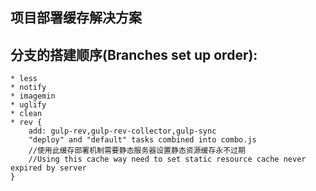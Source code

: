 ## 项目部署缓存解决方案

## 分支的搭建顺序(Branches set up order):
	* less
	* notify
	* imagemin
	* uglify
	* clean
	* rev {
		add: gulp-rev,gulp-rev-collector,gulp-sync
		"deploy" and "default" tasks combined into combo.js
		//使用此缓存部署机制需要静态服务器设置静态资源缓存永不过期
		//Using this cache way need to set static resource cache never expired by server
	}
